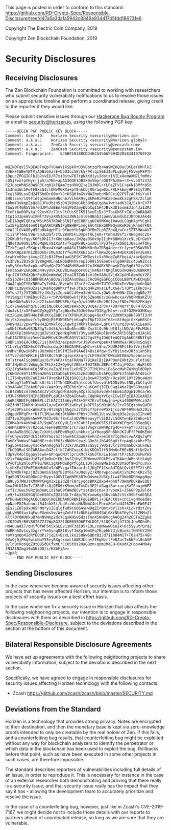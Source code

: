 This page is posted in order to conform to this standard: https://github.com/RD-Crypto-Spec/Responsible-Disclosure/tree/d47a5a3dafa5942c8849a93441745fdd186731e6

Copyright The Electric Coin Company, 2019

Copyright Zen Blockchain Foundation, 2019

# Security Disclosures
## Receiving Disclosures

The Zen Blockchain Foundation is committed to working with researchers who submit security vulnerability notifications to us to resolve those issues on an appropriate timeline and perform a coordinated release, giving credit to the reporter if they would like.

Please submit sensitive issues through our [Hackerone Bug Bounty Program](https://hackerone.com/horizen) or email to security@horizen.io, using the following PGP key:

```
-----BEGIN PGP PUBLIC KEY BLOCK-----
Comment: User-ID:	Horizen Security <security@horizen.io>
Comment: a.k.a.:	Horizen Security <security@horizen.global>
Comment: a.k.a.:	ZenCash Security <security@zencash.com>
Comment: a.k.a.:	ZenCash Security <security@zensystem.io>
Comment: Fingerprint:	5C6BF59288CDD4ECA4566F994D20583410704F2E


mQINBFqVI5kBEADFyQp7VGWWVIXSpkRrO3VObtzqPbr4a9WZHQ0uCDKEeY6hHlkZ
ZJ6k+tWBeYWfVjADBsbSzrE+bbO3oiS8/k5/PKlqiS6EJIdPLqEyHjF5VwyP8PTh
iDpucZPGGIGlhib7vvEX/R7x10stw767tpNXKd1ysIdotzIhILx4omWXM7LfmMdv
cO5jFvotpVHycrjp5/a7Nb+apAG3QOE1DBSX0vVmprsO8TPAz8m+r3+vvbUTiX7A
R2JubzWhN5d8W9R3Crqb1kFQAm7zsHRNQZ+eEOJW8l/YLPaZFV1C+aXNI8Mfn95b
1m3hm3Wc5PetF8XsGIclDNvM6KXa+pT9nhbbjRG/aqw0zuFRLFkEwjHR7EIyTUMc
7xul609LoxEH24TShdDr80m+YJ+KSQHfmGV+WA2hmhcMkFCxiQ2F9TzACfKsYuVf
ZHUlzvv/iO9FIdtgzmGnm5HNqnbzVih6K9yyBkMeBiPmKae4ew8ki2gFSK/ZclqK
abbmY3ykgpZsQcBCJPw3bjn5zDHIk9HeGkb30mBqCqphw7wrjadK3CQ/EzU+EVTf
TSu59t4GN5V5A/edJPhJdBEn/6A1PbO2wyDQoCqI1H4JBvX3D1oxmEJId4Ja1ZMJ
FteFiAu0OPykal92evKYz7JtvCtCUsSE7K51SxuEjDzJY7bsGNSF+CWloQARAQAB
tCpIb3JpemVuIFNlY3VyaXR5IDxzZWN1cml0eUBob3JpemVuLmdsb2JhbD6JAk4E
EwEIADgWIQRca/WSiM3U7KRWb5lNIFg0EHBPLgUCW9MXogIbAwULCQgHAgYVCgkI
CwIEFgIDAQIeAQIXgAAKCRBNIFg0EHBPLmdgEAC4IEkGKM9OymKmRQsjRnmd7kNX
bVW2JlGVA8Byd5Eu8kAgpHTjr0YWehYb3qKhOYBm7LpRZZo4Q/wCniSZTSMWaAVT
h11ihPT4mLV9Wr5n3LDaf/ztLZ8sM1FLDmpeTRLjmm/rtmhm38sfz/4H6g4sCZU+
Z2GWuBfcfqy/KGPiDhIC7rX8qkp8ao/2W2ge0SOx9pIIjM+6BWU1X/c9LpErOeUY
jN8etOu9U9yiMovMqHLn91XxAtvfkqqMxHUxoxnDclPyJf+y/xQGQ1JGeLvATOky
7TzkEjaplz5K4pxLMbxv4YeW6apO4SuISbMNK0r0v7R3g4dzrzYrJy+n605WVRkI
UVcNKWp28TKiZbBDo0/iMLmJqtrfwJRdXKBJpcxrlmKw20gav4HEOXS0levJEe8z
SrwHYn69erj4xupCCIcB37PymIuaG5FSKTXWBzstcVzRVoeZuRFbqi4/xorQqXtm
Vs3hV6iZ83SdrIV89gHOLnaL8QbdMhhkrep3oR9i5VEmnO7slg0HFBic4po8ZCs1
roMy3YmiRn8xpXaoEVqdQo7XSOd4BdHBwmh72uJKWARY9PowyKZVpBg6iPGjv2U3
iFmlaSaPZGKp0U344vyOVk3CDVbL0wgOoFo6Ejk4NsrTQRglUOSVHQHybUKBWXMj
fqrJZHfXR4XQb+Pp3bQnWmVuQ2FzaCBTZWN1cml0eSA8c2VjdXJpdHlAemVuY2Fz
aC5jb20+iQI5BBMBCAAjBQJalSOZAhsDBwsJCAcDAgEGFQgCCQoLBBYCAwECHgEC
F4AACgkQTSBYNBBwTy7xMA//RvtW9iJZarZr7zAoB+TUTOU+RDxEoV6qqdvOoQA8
T3BHcLzByo9QZsIK2RehogBHhKrfswF3faZ6q4kZmVsCEfLX6e/iTQPtZskH3s+2
QhYonJTj7VTQUUZfzlNsZyiZquxWCL49+n3aWrVaJujQW9uB+HONrZXesUgNBz7F
PV15mgz/fzMEDyUFZi/+rbP/6MDdGwkfjP3g5ZWoN6r/xGHwKcxa/VhOPM0aKZlU
jzNdMAkSwNVfzld721xboUBPbRPh/Sq+Q/wtD9R+XMc2RC12m/FNDx79N82FKdqY
h1c7EAwB6Bhq7L5S0iiNL0kCc0eQJeAkp3CyQxQa/2P3v/+39r4QrYj8UF4TBS3U
Jdo4vk1/xGFEukGZyXgQYFgTzgBbxEw39Jb60ew7GIKg/MJm+rccBfGZM+U3MKop
Hcz2GumLQW5H4eIWFzKCqZeBCraTXPdHUt20ppg+QoXfrvV2zKWYXp8H599fI3/M
Ncj9k2zmpbwzfc9yDHQjR5P3WOEkPjnKaqFqTRpT2X2mT68+r8tHqpiG/KpH8SC+
U4O9HUi/2pwvYheR4ZDnNklcgLFgwtg7WkhYl8wQo+LqP0YY/urQ38+GOkiEeaVG
npSN1fKmRa0SJNZ3gTcXdSk/wzkGn0hnd8UnZmz3lQc96rUt81jtND/ApFEcMUkl
plG0KFplbkNhc2ggU2VjdXJpdHkgPHNlY3VyaXR5QHplbnN5c3RlbS5pbz6JAjkE
EwEIACMFAlqz5ewCGwMHCwkIBwMCAQYVCAIJCgsEFgIDAQIeAQIXgAAKCRBNIFg0
EHBPLns6EACkhQE71sj0XRh3/eCpaUnrGrJ99lowrQpeK+thONRws/9U6RxSqGgY
Y1LsYLqYDDX6sC9VFodxudwjX5EbQ5VREzgM7i+sk5hv/XUUEJ0FttEz7VejSe6T
HvdM/jRQwiH6Pxs9UzW08rIHSIMI5eR9AAdI4BsiAfgw+5VfDj1ndw3R3b1ah5Mz
StYVz/s07mMKiEjADYXBcJ53RCg1qceXsurg7LP39aUEfOWxxWIRAmzVpbAcarvg
tmTstreAlSc8n0Ruy/6/hVAFX+KtaFRANaT79iKelBjID4POunEHKt2xuYlofo8c
BOfJHy6h2tlWAqgOcTFLXxIZ+QyVqfZB5leT03TEDcZBPn4MTJajF92zdnHwKtKQ
dJ/JYq9ANxH4Cg5NFeLVaZa/BtcelLeRdE2hJ7lMCHh/iDeSccMwhZWYMgldDRph
yC6NQVcEHT1tMSem26h51ZXaD6pktRsZ5zEdDBQniDsAPQgdKPEJfGSkHAtdE1cF
IiIT64byKOb7a6ZU4+T9+oKhAfZQjQVQJ1JsBxw473pMZn/OcsDXC10YZ98caWzH
ri56pgYlmMYhwUns8r4LllTTNhXDKuQSnlcdpkfUvsvdlW1DNi0hutNDyZbCtqsN
k3xAGwkC72oAmDPyX+/A4rDtyHMZEh6rQYr8uKGmfj37EUCwq14Ka7QmSG9yaXpl
biBTZWN1cml0eSA8c2VjdXJpdHlAaG9yaXplbi5pbz6JAk4EEwEIADgWIQRca/WS
iM3U7KRWb5lNIFg0EHBPLgUCX43ZbAIbAwULCQgHAgYVCgkICwIEFgIDAQIeAQIX
gAAKCRBNIFg0EHBPLlZlEACII1m6yyM4S+SPX7KroT3Hwjno+pka49D6WWVciGZr
pkZfHNTIDNhN+XNaKXIa/wEoXKMS1wKhyCjxBF5lpSdOjW85/2ru76EgYb8yQUEN
cVje2DPxsnoxWkBUTE/HT3mp9jXGg3v37X39LY7pFnePSX1jco/WP49VRHoXJOii
pDgpdVRPqFh+fKtTl3Mjwuh6z0tUNW+tPbV+J7nW11UjsvUOcg93e2cjeoIIhvW0
3d71vpIOg804GeWP/923s0krf8vCalmDVMHEeuvyTl5LD3vi5dKYwnEnZ2Wko+bt
ZZ0M48rk4UKb4LAP/9gWEGcCGyULZ/x3CuH5lymQdO5FS1T4VXWIPqvSJB5egBQ/
CHnMhCBMFcV/QZqSL/eEPeBObWOrI/CrJazlVngYxmN4Rpzg4O+vY+pYr3J3cqjx
zluqAw5b35GJ/Wp7zXdtLUkPEw85qXluhkhac1aY0oep5Fn6khJKJUFfFPb0KEmH
5fyUhyuzQSFdL53EF5YGqsGIt5nwFAC2bwGXEehnZ+aeI087Ig36dcvwAXQyJqPV
Tam8Y3mWasF34A0NEr+dufPO3/dNKMrCewzLGDm3iJbG496gUtf+p4qUazAhrPTp
tGgLpF0IGeuymadkGAnQsghaf731krJKZD9acaSyIj9U513lriVVOmGbQxSCFmEi
L7kCDQRalSOZARAAxcD4ZctlkCIdHZuqsKtNjKDQhIft5fMo6nF6ExB9aftUd2e1
ldpYVX4olOggoy9cwm+GPnqwCMJtlprLKMclkSUJTm/Lw1GamrtP/z63UOsFwY65
U2jxFWApOAxUjdTyC1mDoO+EKCkuSZiHyIIDWxmwVPGkPSv4TKAAcUWMnhttk4q0
SPyOf1k2ml6UfP9u70KCzgXFMdwDgPfCgCLzDAldwsBMWIHb3CUYaOf9wdYcuVxx
3jyhXEx2XPmPIdNMvNCo9/WPVzgafEWaarJc1JKgTF1CseAdTQAtQvlO5PT2fsEG
Ss7pWdk74p2j8ZEDAmSSImqfEEOYGs7xU0qEyZ/kMOrwpcovw6XjxhIMqhKRzvTq
TqAEON7XzAG0DuG2+BypslOOVTIq6NPK3RTwQ4vme2USCp1Lw4FUNe8DRNopgNqw
u89LyS7NWJYKMmWPCHgXIxIpidZQrl0rLyqqzBMXZ8ko4+dnUf79HmVbOkBwCQQj
GmwJWtUI0xTzI3RhEtsQjQEO6xK9om/mTmuDi3E2lxGwgtBorzaxjKuTPnujmWFF
ScfIcJGwLh8Rzjm3nWL1zihWC9fWNdBEvYsstQm5cOa+3rvooKI+J56GP8pJ8ld4
Le9/lw3XG89GQtDek50CqZQ2J6SLT+48p/5QYxowKg33UvbAbZcSsrDSbFsAEQEA
AYkCHwQYAQgACQUCWpUjmQIbDAAKCRBNIFg0EHBPLj+JEACtKs+cnCivgNXoed0o
wpNaeF8J6ahnullR4JnhX5f/UdVizWsuNk5NmC4eLFhrx8GeluU476ZR+aEW0F47
qEs2LEQlp9xUe5FNmry1ZEqlgfwd9c6B64yHwDgZIrQmt+bVj1sh+KLckrdztZny
gqLyWH03ux1qFwuPGoms5w/W+qZnhfVfzNbRip5B84SWlGKrNbkTHyfs3lZHMuZl
Klt70Y0WUKku87m4NVNmp2dcYCqxKH5w6dzsTnnX5KH8VcgAAOg24h2CCToZZgk8
eCKZDU5/B6V8OI6ZZJJWpRG2ZlOKB658O6P7WLDOI/51OQXuIjh71QLJnwMOhdFs
Hn4UuaWi7/qHjf0fWP5KSkGLEv1sWT3qiD5+E9L/sgMwwwDieIk+Dc55yutrQrq2
DWRKn5Ov1oy3zgrrYYm5ynqD8tBivTJmXp10mXFq7ELphN73jLBiok1fNNfhY2SH
roVYqmQo4IdRYEOQPi7jqLK+BzxLlku2SUNw6QDrB1Jd71ib04N1T+T62H75/4Gh
0VwQjQjPKqSwlnNuY55ey6XgtxnxL1AW8Jbon+2I6gNzrlFeNZasTx6UPa10oASP
Q/lnBYRcoQqZ9tQBSdBCfxmErCCUStOs2OaG8zn+qomJMeEH+0XUdK2Foov4M94y
fN3A1NZmg39wSEzDO/s/HZbFjA==
=JpkR
-----END PGP PUBLIC KEY BLOCK-----
```

## Sending Disclosures

In the case where we become aware of security issues affecting other projects that has never affected Horizen, our intention is to inform those projects of security issues on a best effort basis.

In the case where we fix a security issue in Horizen that also affects the following neighboring projects, our intention is to engage in responsible disclosures with them as described in https://github.com/RD-Crypto-Spec/Responsible-Disclosure, subject to the deviations described in the section at the bottom of this document.

## Bilateral Responsible Disclosure Agreements

We have set up agreements with the following neighboring projects to share vulnerability information, subject to the deviations described in the next section.

Specifically, we have agreed to engage in responsible disclosures for security issues affecting Horizen technology with the following contacts:

- Zcash https://github.com/zcash/zcash/blob/master/SECURITY.md

## Deviations from the Standard

Horizen is a technology that provides strong privacy. Notes are encrypted to their destination, and then the monetary base is kept via zero-knowledge proofs intended to only be creatable by the real holder of Zen. If this fails, and a counterfeiting bug results, that counterfeiting bug might be exploited without any way for blockchain analyzers to identify the perpetrator or which data in the blockchain has been used to exploit the bug. Rollbacks before that point, such as have been executed in some other projects in such cases, are therefore impossible.

The standard describes reporters of vulnerabilities including full details of an issue, in order to reproduce it. This is necessary for instance in the case of an external researcher both demonstrating and proving that there really is a security issue, and that security issue really has the impact that they say it has - allowing the development team to accurately prioritize and resolve the issue.

In the case of a counterfeiting bug, however, just like in Zcash's CVE-2019-7167, we might decide not to include those details with our reports to partners ahead of coordinated release, so long as we are sure that they are vulnerable.


